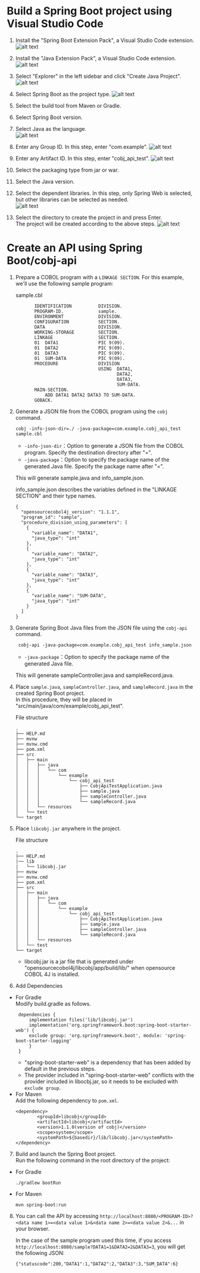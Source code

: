 # Build a Spring Boot project using Visual Studio Code
1. Install the "Spring Boot Extension Pack", a Visual Studio Code extension. ![alt text](../image/doc1.png)

1. Install the "Java Extension Pack", a Visual Studio Code extension. ![alt text](../image/doc2.png)

1. Select "Explorer" in the left sidebar and click "Create Java Project". ![alt text](../image/doc3.png)

1. Select Spring Boot as the project type. ![alt text](../image/doc4.png)

1. Select the build tool from Maven or Gradle.

1. Select Spring Boot version.

1. Select Java as the language.<br> ![alt text](../image/doc5.png)

1. Enter any Group ID. In this step, enter "com.example". ![alt text](../image/doc6.png)

1. Enter any Artifact ID. In this step, enter "cobj_api_test". ![alt text](../image/doc7.png)

1. Select the packaging type from jar or war.
1. Select the Java version.

1. Select the dependent libraries. In this step, only Spring Web is selected, but other libraries can be selected as needed.  
![alt text](../image/doc8.png)

1. Select the directory to create the project in and press Enter.  
The project will be created according to the above steps. ![alt text](../image/doc9.png)

# Create an API using Spring Boot/cobj-api
1. Prepare a COBOL program with a `LINKAGE SECTION`. For this example, we'll use the following sample program:

    sample.cbl
    ``` cobol
           IDENTIFICATION          DIVISION.
           PROGRAM-ID.             sample.
           ENVIRONMENT             DIVISION.
           CONFIGURATION           SECTION.
           DATA                    DIVISION.
           WORKING-STORAGE         SECTION.
           LINKAGE                 SECTION.
           01  DATA1               PIC 9(09).
           01  DATA2               PIC 9(09).
           01  DATA3               PIC 9(09).
           01  SUM-DATA            PIC 9(09).
           PROCEDURE               DIVISION
                                   USING  DATA1,
                                          DATA2,
                                          DATA3,
                                          SUM-DATA.
           MAIN-SECTION.
               ADD DATA1 DATA2 DATA3 TO SUM-DATA.
           GOBACK.

    ```

2. Generate a JSON file from the COBOL program using the `cobj` command.
     ```
     cobj -info-json-dir=./ -java-package=com.example.cobj_api_test sample.cbl
     ```
   * `-info-json-dir`：Option to generate a JSON file from the COBOL program. Specify the destination directory after "=".
   * `-java-package`：Option to specify the package name of the generated Java file. Specify the package name after "=".
    
    This will generate sample.java and info_sample.json.

    info_sample.json describes the variables defined in the "LINKAGE SECTION" and their type names.
    ```
    {
      "opensourcecobol4j_version": "1.1.1",
      "program_id": "sample",
      "procedure_division_using_parameters": [
        {
          "variable_name": "DATA1",
          "java_type": "int"
        },
        {
          "variable_name": "DATA2",
          "java_type": "int"
        },
        {
          "variable_name": "DATA3",
          "java_type": "int"
        },
        {
          "variable_name": "SUM-DATA",
          "java_type": "int"
        }
      ]
    }    
    ```
3. Generate Spring Boot Java files from the JSON file using the `cobj-api` command.
   ```
    cobj-api -java-package=com.example.cobj_api_test info_sample.json
    ```
   * `-java-package`：Option to specify the package name of the generated Java file.

    This will generate sampleController.java and sampleRecord.java.
4. Place `sample.java`, `sampleController.java`, and `sampleRecord.java` in the created Spring Boot project.   
In this procedure, they will be placed in "src/main/java/com/example/cobj_api_test".

    File structure
    ```
    .
    ├── HELP.md
    ├── mvnw
    ├── mvnw.cmd
    ├── pom.xml
    ├── src
    │   ├── main
    │   │   ├── java
    │   │   │   └── com
    │   │   │       └── example
    │   │   │           └── cobj_api_test
    │   │   │               ├── CobjApiTestApplication.java
    │   │   │               ├── sample.java
    │   │   │               ├── sampleController.java
    │   │   │               └── sampleRecord.java
    │   │   └── resources
    │   └── test
    └── target
    ```


5. Place `libcobj.jar` anywhere in the project.   

    File structure
    ```
    .
    ├── HELP.md
    |── lib
    |   └── libcobj.jar
    ├── mvnw
    ├── mvnw.cmd
    ├── pom.xml
    ├── src
    │   ├── main
    │   │   ├── java
    │   │   │   └── com
    │   │   │       └── example
    │   │   │           └── cobj_api_test
    │   │   │               ├── CobjApiTestApplication.java
    │   │   │               ├── sample.java
    │   │   │               ├── sampleController.java
    │   │   │               └── sampleRecord.java
    │   │   └── resources
    │   └── test
    └── target
    ```
    * libcobj.jar is a jar file that is generated under "opensourcecobol4j/libcobj/app/build/lib/" when opensource COBOL 4J is installed.

6. Add Dependencies
* For Gradle   
  Modify build.gradle as follows.
   ```
    dependencies {
        implementation files('lib/libcobj.jar')
        implementation('org.springframework.boot:spring-boot-starter-web') {
        exclude group: 'org.springframework.boot', module: 'spring-boot-starter-logging' 
        }
    }
    ```
    * "spring-boot-starter-web" is a dependency that has been added by default in the previous steps.
    * The provider included in "spring-boot-starter-web" conflicts with the provider included in libocbj.jar, so it needs to be excluded with `exclude group`.
* For Maven   
  Add the following dependency to `pom.xml`.
    ```
    <dependency>
        	<groupId>libcobj</groupId>
			<artifactId>libcobj</artifactId>
			<version>1.1.0(version of cobj)</version>
        	<scope>system</scope>
        	<systemPath>${basedir}/lib/libcobj.jar</systemPath>
    </dependency>
    ```
7. Build and launch the Spring Boot project.   
   Run the following command in the root directory of the project:
* For Gradle
    ```
    ./gradlew bootRun
    ``` 
* For Maven
   ```
   mvn spring-boot:run
   ```

8. You can call the API by accessing `http://localhost:8080/<PROGRAM-ID>?<data name 1>=<data value 1>&<data name 2>=<data value 2>&...` in your browser.

   In the case of the sample program used this time, if you access `http://localhost:8080/sample?DATA1=1&DATA2=2&DATA3=3`, you will get the following JSON:
   ```
   {"statuscode":200,"DATA1":1,"DATA2":2,"DATA3":3,"SUM_DATA":6}
   ```

